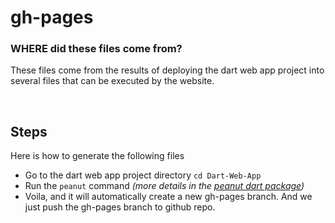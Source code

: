 # gh-pages

### WHERE did these files come from?
These files come from the results of deploying the dart web app project into several files that can be executed by the website. 

<br>

## Steps 
Here is how to generate the following files
- Go to the dart web app project directory ```cd Dart-Web-App```
- Run the ``peanut`` command _(more details in the [peanut dart package](https://pub.dev/packages/peanut))_
- Voila, and it will automatically create a new gh-pages branch. And we just push the gh-pages branch to github repo.

